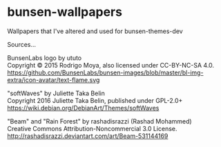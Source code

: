 # bunsen-wallpapers
Wallpapers that I've altered and used
for bunsen-themes-dev

Sources...

BunsenLabs logo by ututo  
Copyright © 2015 Rodrigo Moya, also licensed under CC-BY-NC-SA 4.0.  
https://github.com/BunsenLabs/bunsen-images/blob/master/bl-img-extra/icon-avatar/text-flame.svg

"softWaves" by Juliette Taka Belin  
Copyright 2016 Juliette Taka Belin, published under GPL-2.0+  
https://wiki.debian.org/DebianArt/Themes/softWaves

"Beam" and "Rain Forest" by rashadisrazzi (Rashad Mohammed)  
Creative Commons Attribution-Noncommercial 3.0 License.  
http://rashadisrazzi.deviantart.com/art/Beam-531144169